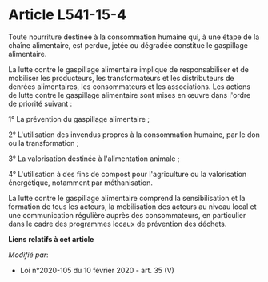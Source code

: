 # Article L541-15-4

Toute nourriture destinée à la consommation humaine qui, à une étape de la chaîne alimentaire, est perdue, jetée ou dégradée
constitue le gaspillage alimentaire.

La lutte contre le gaspillage alimentaire implique de responsabiliser et de mobiliser les producteurs, les transformateurs et
les distributeurs de denrées alimentaires, les consommateurs et les associations. Les actions de lutte contre le gaspillage
alimentaire sont mises en œuvre dans l'ordre de priorité suivant :

1° La prévention du gaspillage alimentaire ;

2° L'utilisation des invendus propres à la consommation humaine, par le don ou la transformation ;

3° La valorisation destinée à l'alimentation animale ;

4° L'utilisation à des fins de compost pour l'agriculture ou la valorisation énergétique, notamment par méthanisation.

La lutte contre le gaspillage alimentaire comprend la sensibilisation et la formation de tous les acteurs, la mobilisation
des acteurs au niveau local et une communication régulière auprès des consommateurs, en particulier dans le cadre des
programmes locaux de prévention des déchets.

**Liens relatifs à cet article**

_Modifié par_:

  - Loi n°2020-105 du 10 février 2020 - art. 35 (V)
